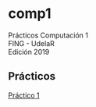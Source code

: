 # comp1
Prácticos Computación 1  
FING - UdelaR  
Edición 2019  

## Prácticos

[Práctico 1](https://github.com/daczarne/comp1/blob/master/Practico01/Practico1.m)  
